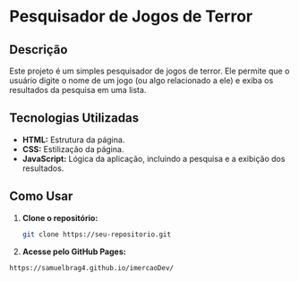 # Pesquisador de Jogos de Terror

## Descrição

Este projeto é um simples pesquisador de jogos de terror. Ele permite que o usuário digite o nome de um jogo (ou algo relacionado a ele) e exiba os resultados da pesquisa em uma lista.

## Tecnologias Utilizadas

* **HTML:** Estrutura da página.
* **CSS:** Estilização da página.
* **JavaScript:** Lógica da aplicação, incluindo a pesquisa e a exibição dos resultados.

## Como Usar

1. **Clone o repositório:**
   ```bash
   git clone https://seu-repositorio.git

2. **Acesse pelo GitHub Pages:**
  ```bash
  https://samuelbrag4.github.io/imercaoDev/

